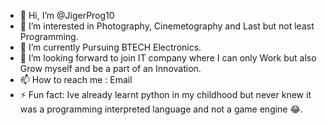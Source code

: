 - 👋 Hi, I’m @JigerProg10
- 👀 I’m interested in Photography, Cinemetography and Last but not least Programming.
- 🌱 I’m currently Pursuing BTECH Electronics.
- 💞️ I’m looking forward to join IT company where I can only Work but also Grow myself and be a part of an Innovation.
- 📫 How to reach me : Email 
- ⚡ Fun fact: Ive already learnt python in my childhood but never knew it was a programming interpreted language and not a game engine 😂.
